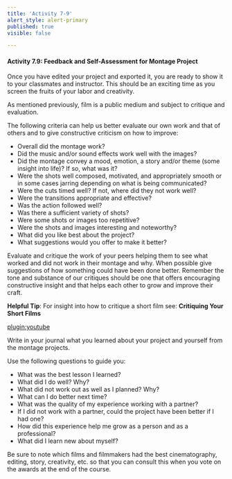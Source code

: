 ```yaml
---
title: 'Activity 7-9'
alert_style: alert-primary
published: true
visible: false

---
```


#### Activity 7.9: Feedback and Self-Assessment for Montage Project

Once you have edited your project and exported it, you are ready to show it to your classmates and instructor. This should be an exciting time as you screen the fruits of your labor and creativity.

As mentioned previously, film is a public medium and subject to critique and evaluation.

The following criteria can help us better evaluate our own work and that of others and to give constructive criticism on how to improve:
  - Overall did the montage work?
  - Did the music and/or sound effects work well with the images?
  - Did the montage convey a mood, emotion, a story and/or theme (some insight into life)? If so, what was it?
  - Were the shots well composed, motivated, and appropriately smooth or in some cases jarring depending on what is being communicated?
  - Were the cuts timed well? If not, where did they not work well?
  - Were the transitions appropriate and effective?
  - Was the action followed well?
  - Was there a sufficient variety of shots?
  - Were some shots or images too repetitive?
  - Were the shots and images interesting and noteworthy?
  - What did you like best about the project?
  - What suggestions would you offer to make it better?

Evaluate and critique the work of your peers helping them to see what worked and did not work in their montage and why. When possible give suggestions of how something could have been done better. Remember the tone and substance of our critiques should be one that offers encouraging constructive insight and that helps each other to grow and improve their craft.

**Helpful Tip**: For insight into how to critique a short film see: **Critiquing Your Short Films**

[plugin:youtube](https://www.youtube.com/watch?v=x5ASDkOSIBE)

Write in your journal what you learned about your project and yourself from the montage projects.

Use the following questions to guide you:
  - What was the best lesson I learned?
  - What did I do well? Why?
  - What did not work out as well as I planned? Why?
  - What can I do better next time?
  - What was the quality of my experience working with a partner?
  - If I did not work with a partner, could the project have been better if I had one?
  - How did this experience help me grow as a person and as a professional?
  - What did I learn new about myself?

Be sure to note which films and filmmakers had the best cinematography, editing, story, creativity, etc. so that you can consult this when you vote on the awards at the end of the course.
